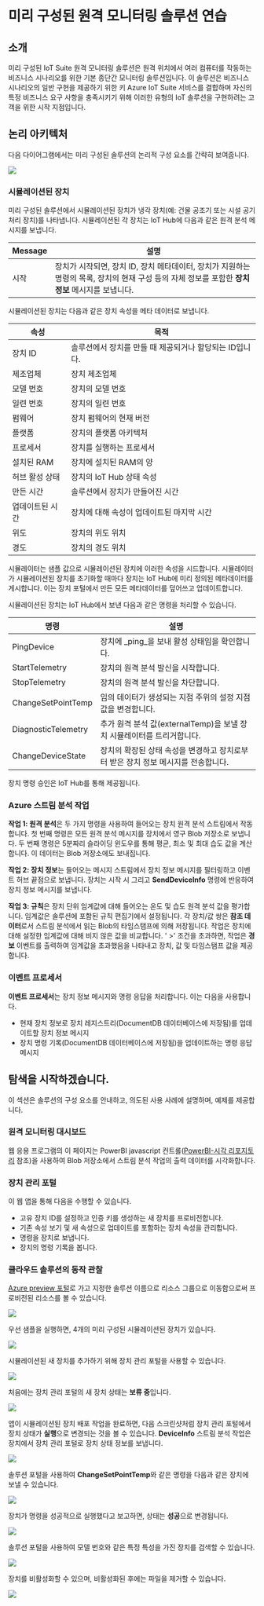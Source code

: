 <properties
 pageTitle="미리 구성된 원격 모니터링 솔루션 연습 | Microsoft Azure"
 description="Azure IoT에 대한 설명은 원격 모니터링 솔루션 및 해당 아키텍처를 미리 구성합니다."
 services=""
 documentationCenter=""
 authors="stevehob"
 manager="timlt"
 editor=""/>

<tags
 ms.service="na"
 ms.devlang="na"
 ms.topic="article"
 ms.tgt_pltfrm="na"
 ms.workload="na"
 ms.date="10/21/2015"
 ms.author="stevehob"/>

# 미리 구성된 원격 모니터링 솔루션 연습

## 소개

미리 구성된 IoT Suite 원격 모니터링 솔루션은 원격 위치에서 여러 컴퓨터를 작동하는 비즈니스 시나리오를 위한 기본 종단간 모니터링 솔루션입니다. 이 솔루션은 비즈니스 시나리오의 일반 구현을 제공하기 위한 키 Azure IoT Suite 서비스를 결합하며 자신의 특정 비즈니스 요구 사항을 충족시키기 위해 이러한 유형의 IoT 솔루션을 구현하려는 고객을 위한 시작 지점입니다.

## 논리 아키텍처

다음 다이어그램에서는 미리 구성된 솔루션의 논리적 구성 요소를 간략히 보여줍니다.

![](media/iot-suite-remote-monitoring-sample-walkthrough/remote-monitoring-architecture.png)


### 시뮬레이션된 장치

미리 구성된 솔루션에서 시뮬레이션된 장치가 냉각 장치(예: 건물 공조기 또는 시설 공기 처리 장치)를 나타냅니다. 시뮬레이션된 각 장치는 IoT Hub에 다음과 같은 원격 분석 메시지를 보냅니다.


| Message | 설명 |
|----------|-------------|
| 시작 | 장치가 시작되면, 장치 ID, 장치 메타데이터, 장치가 지원하는 명령의 목록, 장치의 현재 구성 등의 자체 정보를 포함한 **장치 정보** 메시지를 보냅니다. |


시뮬레이션된 장치는 다음과 같은 장치 속성을 메타 데이터로 보냅니다.

| 속성 | 목적 |
|------------------------|--------- |
| 장치 ID | 솔루션에서 장치를 만들 때 제공되거나 할당되는 ID입니다. |
| 제조업체 | 장치 제조업체 |
| 모델 번호 | 장치의 모델 번호 |
| 일련 번호 | 장치의 일련 번호 |
| 펌웨어 | 장치 펌웨어의 현재 버전 |
| 플랫폼 | 장치의 플랫폼 아키텍처 |
| 프로세서 | 장치를 실행하는 프로세서 |
| 설치된 RAM | 장치에 설치된 RAM의 양 |
| 허브 활성 상태 | 장치의 IoT Hub 상태 속성 |
| 만든 시간 | 솔루션에서 장치가 만들어진 시간 |
| 업데이트된 시간 | 장치에 대해 속성이 업데이트된 마지막 시간 |
| 위도 | 장치의 위도 위치 |
| 경도 | 장치의 경도 위치 |

시뮬레이터는 샘플 값으로 시뮬레이션된 장치에 이러한 속성을 시드합니다. 시뮬레이터가 시뮬레이션된 장치를 초기화할 때마다 장치는 IoT Hub에 미리 정의된 메타데이터를 게시합니다. 이는 장치 포털에서 만든 모든 메타데이터를 덮어쓰고 업데이트합니다.


시뮬레이션된 장치는 IoT Hub에서 보낸 다음과 같은 명령을 처리할 수 있습니다.

| 명령 | 설명 |
|------------------------|-----------------------------------------------------|
| PingDevice | 장치에 _ping_을 보내 활성 상태임을 확인합니다. |
| StartTelemetry | 장치의 원격 분석 발신을 시작합니다. |
| StopTelemetry | 장치의 원격 분석 발신을 차단합니다. |
| ChangeSetPointTemp | 임의 데이터가 생성되는 지점 주위의 설정 지점 값을 변경합니다. |
| DiagnosticTelemetry | 추가 원격 분석 값(externalTemp)을 보낼 장치 시뮬레이터를 트리거합니다. |
| ChangeDeviceState | 장치의 확장된 상태 속성을 변경하고 장치로부터 받은 장치 정보 메시지를 전송합니다. |


장치 명령 승인은 IoT Hub를 통해 제공됩니다.


### Azure 스트림 분석 작업

**작업 1: 원격 분석**은 두 가지 명령을 사용하여 들어오는 장치 원격 분석 스트림에서 작동합니다. 첫 번째 명령은 모든 원격 분석 메시지를 장치에서 영구 Blob 저장소로 보냅니다. 두 번째 명령은 5분짜리 슬라이딩 윈도우를 통해 평균, 최소 및 최대 습도 값을 계산합니다. 이 데이터는 Blob 저장소에도 보내집니다.

**작업 2: 장치 정보**는 들어오는 메시지 스트림에서 장치 정보 메시지를 필터링하고 이벤트 허브 끝점으로 보냅니다. 장치는 시작 시 그리고 **SendDeviceInfo** 명령에 반응하여 장치 정보 메시지를 보냅니다.

**작업 3: 규칙**은 장치 단위 임계값에 대해 들어오는 온도 및 습도 원격 분석 값을 평가합니다. 임계값은 솔루션에 포함된 규칙 편집기에서 설정됩니다. 각 장치/값 쌍은 **참조 데이터**로서 스트림 분석에서 읽는 Blob의 타임스탬프에 의해 저장됩니다. 작업은 장치에 대해 설정한 임계값에 대해 비지 않은 값을 비교합니다. ' >' 조건을 초과하면, 작업은 **경보** 이벤트를 출력하여 임계값을 초과했음을 나타내고 장치, 값 및 타임스탬프 값을 제공합니다.

### 이벤트 프로세서

**이벤트 프로세서**는 장치 정보 메시지와 명령 응답을 처리합니다. 이는 다음을 사용합니다.

- 현재 장치 정보로 장치 레지스트리(DocumentDB 데이터베이스에 저장됨)를 업데이트할 장치 정보 메시지
- 장치 명령 기록(DocumentDB 데이터베이스에 저장됨)을 업데이트하는 명령 응답 메시지

## 탐색을 시작하겠습니다.

이 섹션은 솔루션의 구성 요소를 안내하고, 의도된 사용 사례에 설명하며, 예제를 제공합니다.

### 원격 모니터링 대시보드
웹 응용 프로그램의 이 페이지는 PowerBI javascript 컨트롤([PowerBI-시각 리포지토리](https://www.github.com/Microsoft/PowerBI-visuals) 참조)을 사용하여 Blob 저장소에서 스트림 분석 작업의 출력 데이터를 시각화합니다.


### 장치 관리 포털

이 웹 앱을 통해 다음을 수행할 수 있습니다.

- 고유 장치 ID를 설정하고 인증 키를 생성하는 새 장치를 프로비전합니다.
- 기존 속성 보기 및 새 속성으로 업데이트를 포함하는 장치 속성을 관리합니다.
- 명령을 장치로 보냅니다.
- 장치의 명령 기록을 봅니다.

### 클라우드 솔루션의 동작 관찰
[Azure preview 포털](https://portal.azure.com)로 가고 지정한 솔루션 이름으로 리소스 그룹으로 이동함으로써 프로비전된 리소스를 볼 수 있습니다.

![](media/iot-suite-remote-monitoring-sample-walkthrough/azureportal_01.png)

우선 샘플을 실행하면, 4개의 미리 구성된 시뮬레이션된 장치가 있습니다.

![](media/iot-suite-remote-monitoring-sample-walkthrough/solutionportal_01.png)

시뮬레이션된 새 장치를 추가하기 위해 장치 관리 포털을 사용할 수 있습니다.

![](media/iot-suite-remote-monitoring-sample-walkthrough/solutionportal_02.png)

처음에는 장치 관리 포털의 새 장치 상태는 **보류 중**입니다.

![](media/iot-suite-remote-monitoring-sample-walkthrough/solutionportal_03.png)

앱이 시뮬레이션된 장치 배포 작업을 완료하면, 다음 스크린샷처럼 장치 관리 포털에서 장치 상태가 **실행**으로 변경되는 것을 볼 수 있습니다. **DeviceInfo** 스트림 분석 작업은 장치에서 장치 관리 포털로 장치 상태 정보를 보냅니다.

![](media/iot-suite-remote-monitoring-sample-walkthrough/solutionportal_04.png)

솔루션 포털을 사용하여 **ChangeSetPointTemp**와 같은 명령을 다음과 같은 장치에 보낼 수 있습니다.

![](media/iot-suite-remote-monitoring-sample-walkthrough/solutionportal_05.png)

장치가 명령을 성공적으로 실행했다고 보고하면, 상태는 **성공**으로 변경됩니다.

![](media/iot-suite-remote-monitoring-sample-walkthrough/solutionportal_06.png)

솔루션 포털을 사용하여 모델 번호와 같은 특정 특성을 가진 장치를 검색할 수 있습니다.

![](media/iot-suite-remote-monitoring-sample-walkthrough/solutionportal_07.png)

장치를 비활성화할 수 있으며, 비활성화된 후에는 파일을 제거할 수 있습니다.

![](media/iot-suite-remote-monitoring-sample-walkthrough/solutionportal_08.png)

<!---HONumber=Nov15_HO3-->